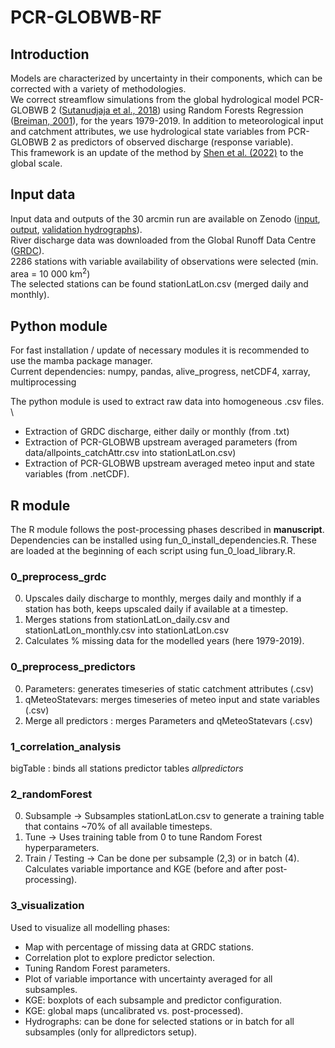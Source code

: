# PCR-GLOBWB-RF

## Introduction
Models are characterized by uncertainty in their components, which can be corrected with a variety of methodologies. \
We correct streamflow simulations from the global hydrological model PCR-GLOBWB 2 ([Sutanudjaja et al., 2018](https://doi.org/10.5194/gmd-11-2429-2018)) using Random Forests Regression ([Breiman, 2001](https://doi.org/10.1023/A:1010933404324)), for the years 1979-2019.
In addition to meteorological input and catchment attributes, we use hydrological state variables from PCR-GLOBWB 2 as predictors of observed discharge (response variable). \
This framework is an update of the method by [Shen et al. (2022)](https://doi.org/10.1016/j.cageo.2021.105019) to the global scale. 

## Input data
Input data and outputs of the 30 arcmin run are available on Zenodo ([input](https://doi.org/10.5281/zenodo.7890583), [output](https://doi.org/10.5281/zenodo.7891352), [validation hydrographs](https://doi.org/10.5281/zenodo.7893903)). \
River discharge data was downloaded from the Global Runoff Data Centre ([GRDC](https://www.bafg.de/GRDC)). \
2286 stations with variable availability of observations were selected (min. area = 10 000 km<sup>2</sup>) \
The selected stations can be found stationLatLon.csv (merged daily and monthly).

## Python module
For fast installation / update of necessary modules it is recommended to use the mamba package manager.\
Current dependencies: numpy, pandas, alive_progress, netCDF4, xarray, multiprocessing

The python module is used to extract raw data into homogeneous .csv files. \
- Extraction of GRDC discharge, either daily or monthly (from .txt)
- Extraction of PCR-GLOBWB upstream averaged parameters (from data/allpoints_catchAttr.csv into stationLatLon.csv)
- Extraction of PCR-GLOBWB upstream averaged meteo input and state variables (from .netCDF). 

## R module
The R module follows the post-processing phases described in **manuscript**.
Dependencies can be installed using fun_0_install_dependencies.R.
These are loaded at the beginning of each script using fun_0_load_library.R. 

### 0_preprocess_grdc
0. Upscales daily discharge to monthly, merges daily and monthly if a station has both, keeps upscaled daily if available at a timestep.
1. Merges stations from stationLatLon_daily.csv and stationLatLon_monthly.csv into stationLatLon.csv
2. Calculates % missing data for the modelled years (here 1979-2019).

### 0_preprocess_predictors
0. Parameters: generates timeseries of static catchment attributes (.csv)
0. qMeteoStatevars: merges timeseries of meteo input and state variables (.csv)
1. Merge all predictors : merges Parameters and qMeteoStatevars (.csv)

### 1_correlation_analysis
bigTable : binds all stations predictor tables *allpredictors*

### 2_randomForest
0. Subsample -> Subsamples stationLatLon.csv to generate a training table that contains ~70% of all available timesteps. 
1. Tune -> Uses training table from 0 to tune Random Forest hyperparameters. 
2. Train / Testing -> Can be done per subsample (2,3) or in batch (4). Calculates variable importance and KGE (before and after post-processing).

### 3_visualization
Used to visualize all modelling phases:
- Map with percentage of missing data at GRDC stations. 
- Correlation plot to explore predictor selection. 
- Tuning Random Forest parameters. 
- Plot of variable importance with uncertainty averaged for all subsamples. 
- KGE: boxplots of each subsample and predictor configuration. 
- KGE: global maps (uncalibrated vs. post-processed). 
- Hydrographs: can be done for selected stations or in batch for all subsamples (only for allpredictors setup).
